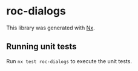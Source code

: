 # roc-dialogs

This library was generated with [Nx](https://nx.dev).

## Running unit tests

Run `nx test roc-dialogs` to execute the unit tests.
